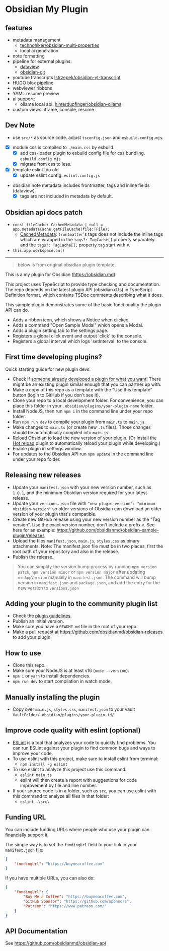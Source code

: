 # Obsidian My Plugin 



## features

- metadata management
  - [technohiker/obsidian-multi-properties](https://github.com/technohiker/obsidian-multi-properties)
  - local ai generation
- note formatting
- pipeline for external plugins: 
  - [dataview](https://github.com/blacksmithgu/obsidian-dataview)
  - [obsidian-git](https://github.com/Vinzent03/obsidian-git) 
- youtube transcripts [lstrzepek/obsidian-yt-transcript](https://github.com/lstrzepek/obsidian-yt-transcript)
- HUGO blox pipeline
- webviewer ribbons
- YAML resume preview
- ai support:
  - ollama local api. [hinterdupfinger/obsidian-ollama](https://github.com/hinterdupfinger/obsidian-ollama)
- custom views: iframe, console, resume


## Dev Note

- use `src/*` as source code. adjust `tsconfig.json` and `esbuild.config.mjs`.
- [x] module css is compiled to `./main.css` by esbuild.
  - [x] add css-loader plugin to esbuild config file for css bundling. `esbuild.config.mjs`
  - [x] migrate from css to less.
- [x] template eslint too old.
  - [x] update eslint config. `eslint.config.js`
- obsidian note metadata includes frontmatter, tags and inline fields (dataview).
  - [x] tags are not included in metadata by default.

## Obsidian api docs patch

- `const fileCache: CachedMetadata | null = app.metadataCache.getFileCache(file:TFile);`
	- [CachedMetadata](https://docs.obsidian.md/Reference/TypeScript+API/CachedMetadata): `frontmatter`'s tags does not include the inline tags which are wrapped in the `tags?: TagCache[]` property separately. and the `tags?: TagCache[];` property `tag` start with `#`.
- `this.app.workspace.on()`



---  

>below is from original obsidian plugin template.

This is a my plugin for Obsidian (https://obsidian.md).

This project uses TypeScript to provide type checking and documentation.
The repo depends on the latest plugin API (obsidian.d.ts) in TypeScript Definition format, which contains TSDoc comments describing what it does.

This sample plugin demonstrates some of the basic functionality the plugin API can do.
- Adds a ribbon icon, which shows a Notice when clicked.
- Adds a command "Open Sample Modal" which opens a Modal.
- Adds a plugin setting tab to the settings page.
- Registers a global click event and output 'click' to the console.
- Registers a global interval which logs 'setInterval' to the console.

## First time developing plugins?

Quick starting guide for new plugin devs:

- Check if [someone already developed a plugin for what you want](https://obsidian.md/plugins)! There might be an existing plugin similar enough that you can partner up with.
- Make a copy of this repo as a template with the "Use this template" button (login to GitHub if you don't see it).
- Clone your repo to a local development folder. For convenience, you can place this folder in your `.obsidian/plugins/your-plugin-name` folder.
- Install NodeJS, then run `npm i` in the command line under your repo folder.
- Run `npm run dev` to compile your plugin from `main.ts` to `main.js`.
- Make changes to `main.ts` (or create new `.ts` files). Those changes should be automatically compiled into `main.js`.
- Reload Obsidian to load the new version of your plugin. (Or Install the [Hot reload](https://github.com/pjeby/hot-reload) plugin to automatically reload your plugin while developing.)
- Enable plugin in settings window.
- For updates to the Obsidian API run `npm update` in the command line under your repo folder.

## Releasing new releases

- Update your `manifest.json` with your new version number, such as `1.0.1`, and the minimum Obsidian version required for your latest release.
- Update your `versions.json` file with `"new-plugin-version": "minimum-obsidian-version"` so older versions of Obsidian can download an older version of your plugin that's compatible.
- Create new GitHub release using your new version number as the "Tag version". Use the exact version number, don't include a prefix `v`. See here for an example: https://github.com/obsidianmd/obsidian-sample-plugin/releases
- Upload the files `manifest.json`, `main.js`, `styles.css` as binary attachments. Note: The manifest.json file must be in two places, first the root path of your repository and also in the release.
- Publish the release.

> You can simplify the version bump process by running `npm version patch`, `npm version minor` or `npm version major` after updating `minAppVersion` manually in `manifest.json`.
> The command will bump version in `manifest.json` and `package.json`, and add the entry for the new version to `versions.json`

## Adding your plugin to the community plugin list

- Check the [plugin guidelines](https://docs.obsidian.md/Plugins/Releasing/Plugin+guidelines).
- Publish an initial version.
- Make sure you have a `README.md` file in the root of your repo.
- Make a pull request at https://github.com/obsidianmd/obsidian-releases to add your plugin.

## How to use

- Clone this repo.
- Make sure your NodeJS is at least v16 (`node --version`).
- `npm i` or `yarn` to install dependencies.
- `npm run dev` to start compilation in watch mode.

## Manually installing the plugin

- Copy over `main.js`, `styles.css`, `manifest.json` to your vault `VaultFolder/.obsidian/plugins/your-plugin-id/`.

## Improve code quality with eslint (optional)
- [ESLint](https://eslint.org/) is a tool that analyzes your code to quickly find problems. You can run ESLint against your plugin to find common bugs and ways to improve your code. 
- To use eslint with this project, make sure to install eslint from terminal:
  - `npm install -g eslint`
- To use eslint to analyze this project use this command:
  - `eslint main.ts`
  - eslint will then create a report with suggestions for code improvement by file and line number.
- If your source code is in a folder, such as `src`, you can use eslint with this command to analyze all files in that folder:
  - `eslint .\src\`

## Funding URL

You can include funding URLs where people who use your plugin can financially support it.

The simple way is to set the `fundingUrl` field to your link in your `manifest.json` file:

```json
{
    "fundingUrl": "https://buymeacoffee.com"
}
```

If you have multiple URLs, you can also do:

```json
{
    "fundingUrl": {
        "Buy Me a Coffee": "https://buymeacoffee.com",
        "GitHub Sponsor": "https://github.com/sponsors",
        "Patreon": "https://www.patreon.com/"
    }
}
```

## API Documentation

See https://github.com/obsidianmd/obsidian-api
